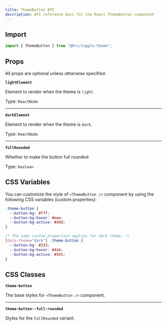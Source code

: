 ```yaml
---
title: ThemeButton API
description: API reference docs for the React ThemeButton component
---
```


## Import

```js
import { ThemeButton } from "@hrc/toggle-theme";
```

## Props

All props are optional unless otherwise specified.

**`lightElement`**

Element to render when the theme is `light`.

Type: `ReactNode`

---

**`darkElement`**

Element to render when the theme is `dark`.

Type: `ReactNode`

---

**`fullRounded`**

Whether to make the button full rounded.

Type: `boolean`

## CSS Variables

You can customize the style of `<ThemeButton />` component by using the
following CSS variables (custom properties):

```css
.theme-button {
  --button-bg: #fff;
  --button-bg-hover: #eee;
  --button-bg-active: #ddd;
}

/* The same custom properties applies for dark theme. */
[data-theme="dark"] .theme-button {
  --button-bg: #333;
  --button-bg-hover: #444;
  --button-bg-active: #555;
}
```

## CSS Classes

**`theme-button`**

The base styles for `<ThemeButton />` component.

---

**`theme-button--full-rounded`**

Styles for the `fullRounded` variant.
